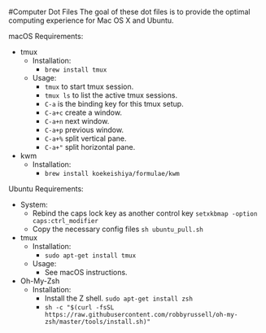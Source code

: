 #Computer Dot Files
The goal of these dot files is to provide the optimal computing experience for Mac OS X and Ubuntu. 

macOS Requirements:
* tmux
  * Installation:
    * `brew install tmux`
  * Usage:
    * `tmux` to start tmux session.
    * `tmux ls` to list the active tmux sessions. 
    * `C-a` is the binding key for this tmux setup.
    * `C-a+c` create a window.
    * `C-a+n` next window.
    * `C-a+p` previous window.
    * `C-a+%` split vertical pane.
    * `C-a+"` split horizontal pane.
* kwm
  * Installation:
    * `brew install koekeishiya/formulae/kwm`

Ubuntu Requirements:
* System:
  * Rebind the caps lock key as another control key `setxkbmap -option caps:ctrl_modifier`
  * Copy the necessary config files `sh ubuntu_pull.sh`
* tmux
  * Installation:
    * `sudo apt-get install tmux`
  * Usage:
    * See macOS instructions. 
* Oh-My-Zsh
  * Installation:
    * Install the Z shell. `sudo apt-get install zsh`
    * `sh -c "$(curl -fsSL https://raw.githubusercontent.com/robbyrussell/oh-my-zsh/master/tools/install.sh)"`
